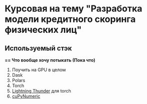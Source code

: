 # Курсовая на тему "Разработка модели кредитного скоринга физических лиц"

## Используемый стэк
**== Что вообще хочу потыкать (Пока что)**

1) Поучить на GPU в целом  
2) Dask 
3) Polars
4) Torch 
5) [Lightning Thunder](https://github.com/Lightning-AI/lightning-thunder) для torch 
6) [cuPyNumeric](https://github.com/nv-legate/cupynumeric)
